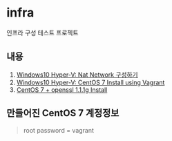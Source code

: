 # infra
인프라 구성 테스트 프로젝트

## 내용

1. [Windows10 Hyper-V: Nat Network 구성하기](./0_common/README.md)
2. [Windows10 Hyper-V: CentOS 7 Install using Vagrant](./1_vagrant_centos7_base/README.md)
3. [CentOS 7 + openssl 1.1.1g Install](./2_openssl_compile_on_centos7/README.md)

## 만들어진 CentOS 7 계정정보
> root password = vagrant